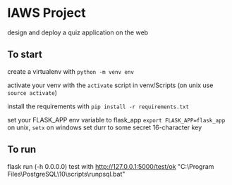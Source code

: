 # IAWS Project
design and deploy a quiz application on the web

## To start
create a virtualenv with `python -m venv env`

activate your venv with the `activate` script in venv/Scripts (on unix use `source activate`)

install the requirements with `pip install -r requirements.txt`

set your FLASK_APP env variable to flask_app `export FLASK_APP=flask_app` on unix, `setx` on windows
set durr to some secret 16-character key

## To run
flask run (-h 0.0.0.0)
test with http://127.0.0.1:5000/test/ok
"C:\Program Files\PostgreSQL\10\scripts\runpsql.bat"